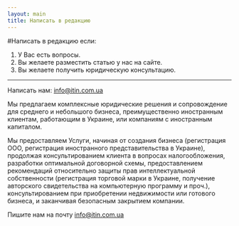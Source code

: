 ```yaml
---
layout: main
title: Написать в редакцию
---
```


#Написать в редакцию если:

1. У Вас есть вопросы.
2. Вы желаете разместить статью у нас на сайте.
3. Вы желаете получить юридическую консультацию.

--- 

Написать нам: <a href="mailto:info@itin.com.ua">info@itin.com.ua</a>

Мы предлагаем комплексные юридические решения и сопровождение для среднего и небольшого бизнеса, преимущественно иностранным клиентам, работающим в Украине, или компаниям с иностранным капиталом.

Мы предоставляем Услуги, начиная от создания бизнеса (регистрация ООО, регистрация иностранного представительства в Украине), продолжая консультированием клиента в вопросах налогообложения, разработки оптимальной договорной схемы, предоставлением рекомендаций относительно защиты прав интеллектуальной собственности (регистрация торговой марки в Украине, получение авторского свидетельства на компьютерную программу и проч.), консультированием при приобретении недвижимости или готового бизнеса, и заканчивая безопасным закрытием компании.

Пишите нам на почту <a href="mailto:info@itin.com.ua">info@itin.com.ua</a>


